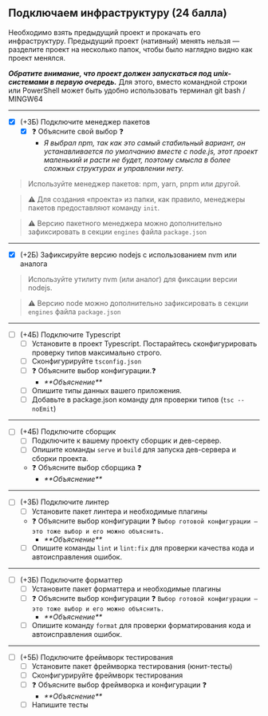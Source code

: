 ## Подключаем инфраструктуру (24 балла)
Необходимо взять предыдущий проект и прокачать его инфраструктуру. Предыдущий проект (нативный) менять нельзя — разделите проект на несколько папок, чтобы было наглядно видно как проект менялся.

***Обратите внимание, что проект должен запускаться под unix-системами в первую очередь.*** Для этого, вместо командной строки или PowerShell может быть удобно использовать терминал git bash / MINGW64

---
- [x] (+3Б) Подключите менеджер пакетов
    - [x] ❓ Объясните свой выбор ❓
        - *Я выбрал npm, так как это самый стабильный вариант, он устанавливается по умолчанию вместе с node.js, этот проект маленький и расти не будет, поэтому смысла в более сложных структурах и управлении нету.*

> Используйте менеджер пакетов: npm, yarn, pnpm или другой. 

> ⚠️ Для создания «проекта» из папки, как правило, менеджеры пакетов предоставляют команду `init`.

> ⚠️ Версию пакетного менеджера можно дополнительно зафиксировать в секции `engines` файла `package.json`

---
- [x] (+2Б) Зафиксируйте версию nodejs с использованием nvm или аналога

> Используйте утилиту nvm (или аналог) для фиксации версии nodejs.

> ⚠️ Версию node можно дополнительно зафиксировать в секции `engines` файла `package.json`

---
- [ ] (+4Б) Подключите Typescript
    - [ ] Установите в проект Typescript. Постарайтесь сконфигурировать проверку типов максимально строго.
    - [ ] Сконфигурируйте `tsconfig.json`
    - [ ] ❓ Объясните выбор конфигурации.❓ 
        - *\*\*Объяснение\*\**
    - [ ] Опишите типы данных вашего приложения.
    - [ ] Добавьте в package.json команду для проверки типов (`tsc --noEmit`)

---
- [ ] (+4Б) Подключите сборщик
    - [ ] Подключите к вашему проекту сборщик и дев-сервер.
    - [ ] Опишите команды `serve` и `build` для запуска дев-сервера и сборки проекта.
    - ❓ Объясните выбор сборщика ❓
        - *\*\*Объяснение\*\**

---
- [ ] (+3Б) Подключите линтер
    - [ ] Установите пакет линтера и необходимые плагины
    - ❓ Объясните выбор конфигурации ❓ 
    `Выбор готовой конфигурации — это тоже выбор и его можно объяснить.`
        - *\*\*Объяснение\*\**
    - [ ] Опишите команды `lint` и `lint:fix` для проверки качества кода и автоисправления ошибок.

---
- [ ] (+3Б) Подключите форматтер
    - [ ] Установите пакет форматтера и необходимые плагины
    - [ ] ❓ Объясните выбор конфигурации ❓ 
    `Выбор готовой конфигурации — это тоже выбор и его можно объяснить.`
        - *\*\*Объяснение\*\**
    - [ ] Опишите команду `format` для проверки форматирования кода и автоисправления ошибок.

---
- [ ] (+5Б) Подключите фреймворк тестирования
    - [ ] Установите пакет фреймворка тестирования (юнит-тесты)
    - [ ] Сконфигурируйте фреймворк тестирования
    - [ ] ❓ Объясните выбор фреймворка и  конфигурации ❓
        - *\*\*Объяснение\*\**
    - [ ] Напишите тесты 
